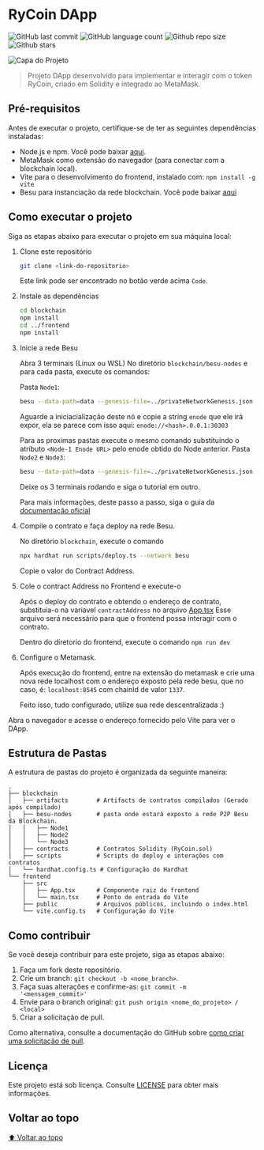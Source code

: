 # RyCoin DApp

![GitHub last commit](https://img.shields.io/github/last-commit/Ryrden/RyCoin)
![GitHub language count](https://img.shields.io/github/languages/count/Ryrden/RyCoin)
![Github repo size](https://img.shields.io/github/repo-size/Ryrden/RyCoin)
![Github stars](https://img.shields.io/github/stars/Ryrden/RyCoin?style=social)

![Capa do Projeto](https://picsum.photos/1280/720)

> Projeto DApp desenvolvido para implementar e interagir com o token RyCoin, criado em Solidity e integrado ao MetaMask.

## Pré-requisitos

Antes de executar o projeto, certifique-se de ter as seguintes dependências instaladas:

- Node.js e npm. Você pode baixar [aqui](https://nodejs.org/).
- MetaMask como extensão do navegador (para conectar com a blockchain local).
- Vite para o desenvolvimento do frontend, instalado com: `npm install -g vite`
- Besu para instanciação da rede blockchain. Você pode baixar [aqui](https://besu.hyperledger.org/private-networks/get-started/install)

## Como executar o projeto

Siga as etapas abaixo para executar o projeto em sua máquina local:

1. Clone este repositório

    ```bash
    git clone <link-do-repositorio>
    ```

    Este link pode ser encontrado no botão verde acima `Code`.

2. Instale as dependências

    ```bash
    cd blockchain
    npm install
    cd ../frontend
    npm install
    ```

3. Inicie a rede Besu

    Abra 3 terminais (Linux ou WSL) No diretório `blockchain/besu-nodes` e para cada pasta, execute os comandos:

    Pasta `Node1`:

    ```bash
    besu --data-path=data --genesis-file=../privateNetworkGenesis.json --miner-enabled --miner-coinbase f17f52151EbEF6C7334FAD080c5704D77216b732 --rpc-http-enabled --host-allowlist="*" --rpc-http-cors-origins="all"
    ```

    Aguarde a iniciacialização deste nó e copie a string `enode` que ele irá expor, ela se parece com isso aqui: `enode://<hash>.0.0.1:30303`

    Para as proximas pastas execute o mesmo comando substituindo o atributo `<Node-1 Enode URL>` pelo enode obtido do Node anterior.
    Pasta `Node2` e `Node3`:

    ```bash
    besu --data-path=data --genesis-file=../privateNetworkGenesis.json --bootnodes=<Node-1 Enode URL> --p2p-port=30304 --profile=ENTERPRISE
    ```

    Deixe os 3 terminais rodando e siga o tutorial em outro.

    Para mais informações, deste passo a passo, siga o guia da [documentação oficial](https://besu.hyperledger.org/private-networks/tutorials/ethash)

4. Compile o contrato e faça deploy na rede Besu.

    No diretório `blockchain`, execute o comando

    ```bash
    npx hardhat run scripts/deploy.ts --network besu
    ```

    Copie o valor do Contract Address.

5. Cole o contract Address no Frontend e execute-o

    Após o deploy do contrato e obtendo o endereço de contrato, substituia-o na variavel `contractAddress` no arquivo [App.tsx](./frontend/src/App.tsx)
    Esse arquivo será necessário para que o frontend possa interagir com o contrato.

    Dentro do diretorio do frontend, execute o comando `npm run dev`

6. Configure o Metamask.

    Após execução do frontend, entre na extensão do metamask e crie uma nova rede localhost com o endereço exposto pela rede besu, que no caso, é:
    `localhost:8545` com chainId de valor `1337`.

    Feito isso, tudo configurado, utilize sua rede descentralizada :)

Abra o navegador e acesse o endereço fornecido pelo Vite para ver o DApp.

## Estrutura de Pastas

A estrutura de pastas do projeto é organizada da seguinte maneira:

```text
.
├── blockchain
│   ├── artifacts        # Artifacts de contratos compilados (Gerado após compilado)
│   ├── besu-nodes       # pasta onde estará exposto a rede P2P Besu da Blockchain.
│   │   ├── Node1
│   │   ├── Node2
│   │   └── Node3
│   ├── contracts        # Contratos Solidity (RyCoin.sol)
│   ├── scripts          # Scripts de deploy e interações com contratos
│   └── hardhat.config.ts # Configuração do Hardhat
└── frontend
    ├── src
    │   ├── App.tsx      # Componente raiz do frontend
    │   └── main.tsx     # Ponto de entrada do Vite
    ├── public           # Arquivos públicos, incluindo o index.html
    └── vite.config.ts   # Configuração do Vite
```

## Como contribuir

Se você deseja contribuir para este projeto, siga as etapas abaixo:

1. Faça um fork deste repositório.
2. Crie um branch: `git checkout -b <nome_branch>`.
3. Faça suas alterações e confirme-as: `git commit -m '<mensagem_commit>'`
4. Envie para o branch original: `git push origin <nome_do_projeto> / <local>`
5. Criar a solicitação de pull.

Como alternativa, consulte a documentação do GitHub sobre [como criar uma solicitação de pull](https://help.github.com/en/github/collaborating-with-issues-and-pull-requests/creating-a-pull-request).

## Licença

Este projeto está sob licença. Consulte [LICENSE](LICENSE) para obter mais informações.

## Voltar ao topo

[⬆ Voltar ao topo](#rycoin-dapp)
